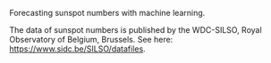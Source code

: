 Forecasting sunspot numbers with machine learning.

The data of sunspot numbers is published by the WDC-SILSO, Royal Observatory of Belgium, Brussels. See here: https://www.sidc.be/SILSO/datafiles.
